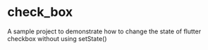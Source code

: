 # check_box

A sample project to demonstrate how to change the state of flutter checkbox without using setState()

